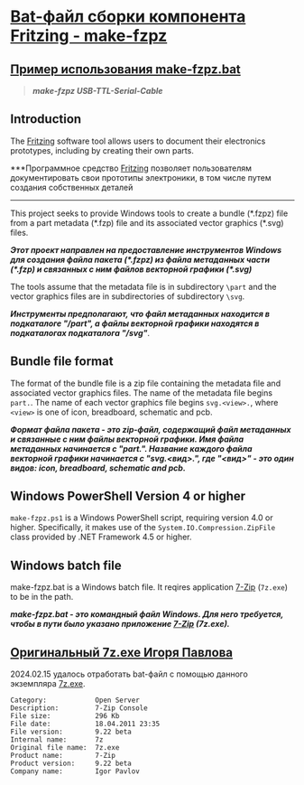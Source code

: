 # [Bat-файл сборки компонента Fritzing - make-fzpz](https://github.com/mpilgrem/make-fzpz)

## [Пример использования make-fzpz.bat](examples/primer-ispolzovaniya-make-fzpz.md)

> ***make-fzpz USB-TTL-Serial-Cable***

## Introduction

The [Fritzing](http://fritzing.org/home/) software tool allows users to document
their electronics prototypes, including by creating their own parts.

***Программное средство [Fritzing](http://fritzing.org/home/) позволяет пользователям документировать свои прототипы электроники, в том числе путем создания собственных деталей
***

This project seeks to provide Windows tools to create a bundle (\*.fzpz) file
from a part metadata (\*.fzp) file and its associated vector graphics (\*.svg)
files.

***Этот проект направлен на предоставление инструментов Windows для создания файла пакета (\*.fzpz) из файла метаданных части (\*.fzp) и связанных с ним файлов векторной графики (\*.svg)***

The tools assume that the metadata file is in subdirectory `\part` and the
vector graphics files are in subdirectories of subdirectory `\svg`.

***Инструменты предполагают, что файл метаданных находится в подкаталоге "/part", а файлы векторной графики находятся в подкаталогах подкаталога "/svg"***.


## Bundle file format

The format of the bundle file is a zip file containing the metadata file and
associated vector graphics files. The name of the metadata file begins `part.`.
The name of each vector graphics file begins `svg.<view>.`, where `<view>` is
one of icon, breadboard, schematic and pcb.


***Формат файла пакета - это zip-файл, содержащий файл метаданных и связанные с ним файлы векторной графики. Имя файла метаданных начинается с "part.". Название каждого файла векторной графики начинается с "svg.<вид>.", где "<вид>" - это один видов:   icon, breadboard, schematic and pcb.***

## Windows PowerShell Version 4 or higher

`make-fzpz.ps1` is a Windows PowerShell script, requiring version 4.0 or higher.
Specifically, it makes use of the `System.IO.Compression.ZipFile` class provided
by .NET Framework 4.5 or higher.

## Windows batch file

make-fzpz.bat  is a Windows batch file. It reqires application
[7-Zip](http://www.7-zip.org/) (`7z.exe`) to be in the path.

***make-fzpz.bat - это командный файл Windows. Для него требуется, чтобы в пути было указано приложение [7-Zip](http://www.7-zip.org/) (7z.exe).***


## [Оригинальный 7z.exe Игоря Павлова](https://originaldll.com/file/7z.exe/30125.html)

2024.02.15 удалось отработать bat-файл с помощью данного экземпляра [7z.exe](7z/7z.exe).

```
Category:            Open Server
Description:         7-Zip Console
File size:           296 Kb
File date:           18.04.2011 23:35
File version:        9.22 beta
Internal name:       7z
Original file name:  7z.exe
Product name:        7-Zip
Product version:     9.22 beta
Company name:        Igor Pavlov
```
